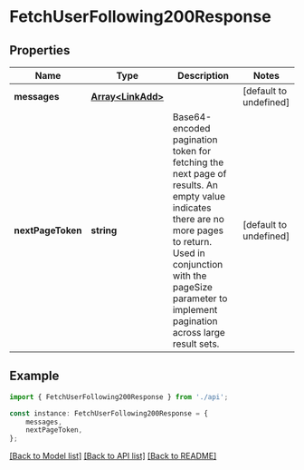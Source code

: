 # FetchUserFollowing200Response


## Properties

Name | Type | Description | Notes
------------ | ------------- | ------------- | -------------
**messages** | [**Array&lt;LinkAdd&gt;**](LinkAdd.md) |  | [default to undefined]
**nextPageToken** | **string** | Base64-encoded pagination token for fetching the next page of results. An empty value indicates there are no more pages to return. Used in conjunction with the pageSize parameter to implement pagination across large result sets. | [default to undefined]

## Example

```typescript
import { FetchUserFollowing200Response } from './api';

const instance: FetchUserFollowing200Response = {
    messages,
    nextPageToken,
};
```

[[Back to Model list]](../README.md#documentation-for-models) [[Back to API list]](../README.md#documentation-for-api-endpoints) [[Back to README]](../README.md)
